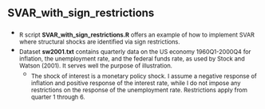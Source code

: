 
## SVAR\_with\_sign\_restrictions 

  - <sub>R script **SVAR\_with\_sign\_restrictions.R** offers an example of how to implement SVAR where structural shocks are identified via sign restrictions.</sub>  
  - <sub> Dataset **sw2001.txt** contains quarterly data on the US economy 1960Q1-2000Q4 for inflation, the unemployment rate, and the federal funds rate, as used by Stock and Watson (2001). It serves well the purpose of illustration.</sub>  
    - <sub> The shock of interest is a monetary policy shock. I assume a negative response of inflation and positive response of the interest rate, while I do not impose any restrictions on the response of the unemployment rate. Restrictions apply from quarter 1 through 6.</sub>  
